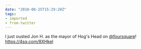 ```yaml
---
date: "2010-08-25T15:29:20Z"
tags:
- imported
- from-twitter
---
```

I just ousted Jon H. as the mayor of Hog's Head on [@foursquare](/twitter/#/foursquare)! https://4sq.com/8XHkel
